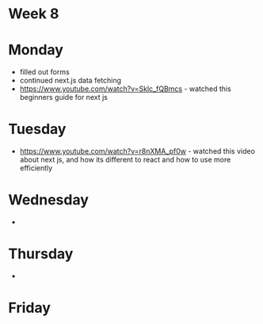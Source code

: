 # Week 8

# Monday

- filled out forms
- continued next.js data fetching
- https://www.youtube.com/watch?v=Sklc_fQBmcs - watched this beginners guide for next js

# Tuesday

- https://www.youtube.com/watch?v=r8nXMA_pf0w - watched this video about next js, and how its different to react and how to use more efficiently

# Wednesday

-

# Thursday

-

# Friday
